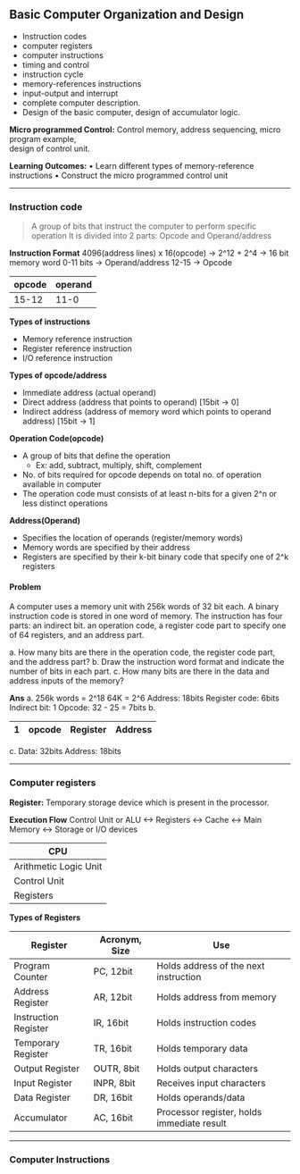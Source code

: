 ## Basic Computer Organization and Design
- Instruction codes
- computer registers
- computer instructions
- timing and control
- instruction cycle
- memory-references instructions
- input-output and interrupt
- complete computer description. 
- Design of the basic computer, design of accumulator logic.  

__Micro programmed Control:__ Control memory, address sequencing, micro program example,  
design of control unit.

__Learning Outcomes:__ 
• Learn different types of memory-reference instructions
• Construct the micro programmed control unit

---
### Instruction code
>A group of bits that instruct the computer  to perform specific operation
It is divided into 2 parts: Opcode and Operand/address

__Instruction Format__
4096(address lines) x 16(opcode) -> 2^12 + 2^4 -> 16 bit memory word
0-11 bits -> Operand/address
12-15 -> Opcode

|opcode|operand|
|-|-|
|15-12|11-0|

__Types of instructions__
- Memory reference instruction
- Register reference instruction
- I/O reference instruction

__Types of opcode/address__
- Immediate address (actual operand)
- Direct address (address that points to operand) [15bit -> 0]
- Indirect address (address of memory word which points to operand address) [15bit -> 1]

__Operation Code(opcode)__
- A group of bits that define the operation
	- Ex: add, subtract, multiply, shift, complement
- No. of bits required for opcode depends on total no. of operation available in computer
- The operation code must consists of at least n-bits for a given 2^n or less distinct operations

__Address(Operand)__
- Specifies the location of operands (register/memory words)
- Memory words are specified by their address
- Registers are specified by their k-bit binary code that specify one of 2^k registers

#### Problem
A computer uses a memory unit with 256k words of 32 bit each. A binary instruction code is stored in one word of memory. The instruction has four parts: an indirect bit. an operation code, a register code part to specify one of 64 registers, and an address part.

a. How many bits are there in the operation code, the register code part, and the address part?
b. Draw the instruction word format and indicate the number of bits in each part.
c. How many bits are there in the data and address inputs of the memory?

__Ans__
a. 
256k words = 2^18
64K = 2^6
Address: 18bits
Register code: 6bits
Indirect bit: 1
Opcode: 32 - 25 = 7bits
b.

|1|opcode|Register|Address|
|-|-|-|-|

c.
Data: 32bits
Address: 18bits

---
### Computer registers
__Register:__ Temporary storage device which is present in the processor.

__Execution Flow__
Control Unit or ALU <-> Registers <-> Cache <-> Main Memory <-> Storage or I/O devices

|CPU|
|-|
|Arithmetic Logic Unit|
|Control Unit|
|Registers|

__Types of Registers__

|Register|Acronym, Size|Use|
|-|-|-|
|Program Counter |PC, 12bit|Holds address of the next instruction|
|Address Register|AR, 12bit|Holds address from memory|
|Instruction Register|IR, 16bit|Holds instruction codes|
|Temporary Register|TR, 16bit|Holds temporary data|
|Output Register|OUTR, 8bit|Holds output characters|
|Input Register|INPR, 8bit|Receives input characters|
|Data Register|DR, 16bit|Holds operands/data|
|Accumulator|AC, 16bit|Processor register, holds immediate result|

---
### Computer Instructions
